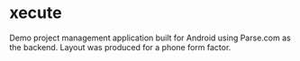 xecute
======

Demo project management application built for Android using Parse.com as the backend. Layout was produced for a phone form factor. 
